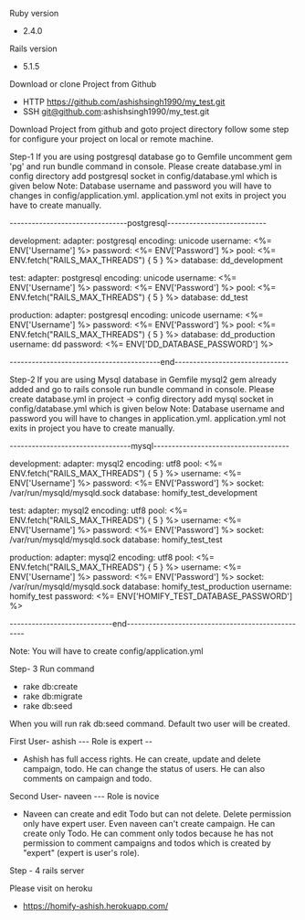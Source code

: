 <!-- # README

This README would normally document whatever steps are necessary to get the
application up and running.

Things you may want to cover:

* Ruby version
  
* System dependencies

* Configuration

* Database creation

* Database initialization

* How to run the test suite

* Services (job queues, cache servers, search engines, etc.)

* Deployment instructions

* ...
 -->

Ruby version
 - 2.4.0
 
Rails version
 - 5.1.5

Download or clone Project from Github

- HTTP https://github.com/ashishsingh1990/my_test.git
- SSH  git@github.com:ashishsingh1990/my_test.git

Download Project from github and goto project directory follow some step for configure your project on local or remote machine.

Step-1 If you are using postgresql database go to Gemfile uncomment gem 'pg' and run bundle command in console. Please create database.yml in config directory add postgresql socket in config/database.yml which is given below 
Note: Database username and password you will have to changes in config/application.yml. application.yml not exits in project you have to create manually.

--------------------------------postgresql---------------------------

development:
  adapter: postgresql
  encoding: unicode
  username: <%= ENV['Username'] %>
  password: <%= ENV['Password'] %>
  pool: <%= ENV.fetch("RAILS_MAX_THREADS") { 5 } %>
  database: dd_development

test:
  adapter: postgresql
  encoding: unicode
  username: <%= ENV['Username'] %>
  password: <%= ENV['Password'] %>
  pool: <%= ENV.fetch("RAILS_MAX_THREADS") { 5 } %>
  database: dd_test

production:
  adapter: postgresql
  encoding: unicode
  username: <%= ENV['Username'] %>
  password: <%= ENV['Password'] %>
  pool: <%= ENV.fetch("RAILS_MAX_THREADS") { 5 } %>
  database: dd_production
  username: dd
  password: <%= ENV['DD_DATABASE_PASSWORD'] %>
  
-----------------------------------------end-------------------------------

Step-2 If you are using Mysql database in Gemfile mysql2 gem already added and go to rails console run bundle command in console. Please create database.yml in project -> config directory add mysql socket in config/database.yml which is given below 
Note: Database username and password you will have to changes in application.yml. application.yml not exits in project you have to create manually.

---------------------------------mysql-------------------------------------

development:
  adapter: mysql2
  encoding: utf8
  pool: <%= ENV.fetch("RAILS_MAX_THREADS") { 5 } %>
  username: <%= ENV['Username'] %>
  password: <%= ENV['Password'] %>
  socket: /var/run/mysqld/mysqld.sock
  database: homify_test_development

test:
  adapter: mysql2
  encoding: utf8
  pool: <%= ENV.fetch("RAILS_MAX_THREADS") { 5 } %>
  username: <%= ENV['Username'] %>
  password: <%= ENV['Password'] %>
  socket: /var/run/mysqld/mysqld.sock
  database: homify_test_test

production:
  adapter: mysql2
  encoding: utf8
  pool: <%= ENV.fetch("RAILS_MAX_THREADS") { 5 } %>
  username: <%= ENV['Username'] %>
  password: <%= ENV['Password'] %>
  socket: /var/run/mysqld/mysqld.sock
  database: homify_test_production
  username: homify_test
  password: <%= ENV['HOMIFY_TEST_DATABASE_PASSWORD'] %>

----------------------------end--------------------------------------------------

Note: You will have to create config/application.yml


Step- 3  Run command

- rake db:create 
- rake db:migrate
- rake db:seed

When you will run rak db:seed command. Default two user will be created.


First User- ashish --- Role is expert -- 
- Ashish has full access rights. He can create, update and delete campaign, todo. He can change the status of users. He can also comments on campaign and todo.

Second User- naveen --- Role is novice
- Naveen can create and edit Todo but can not delete. Delete permission only have expert user. Even naveen can't create campaign. He can create only Todo. He can comment only todos because he has not permission to comment campaigns and todos which is created by "expert" (expert is user's role).

Step - 4
  rails server

Please visit on heroku
- https://homify-ashish.herokuapp.com/
